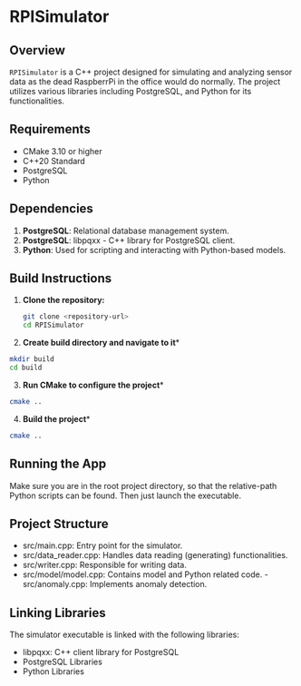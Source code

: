 # RPISimulator

## Overview

`RPISimulator` is a C++ project designed for simulating and analyzing sensor data as the dead RaspberrPi in the office would do normally. The project utilizes various libraries including PostgreSQL, and Python for its functionalities. 

## Requirements

- CMake 3.10 or higher
- C++20 Standard
- PostgreSQL
- Python

## Dependencies

1. **PostgreSQL**: Relational database management system.
2. **PostgreSQL**: libpqxx - C++ library for PostgreSQL client.
3. **Python**: Used for scripting and interacting with Python-based models.

## Build Instructions

1. **Clone the repository:**

   ```sh
   git clone <repository-url>
   cd RPISimulator
2. **Create build directory and navigate to it***
``` bash
mkdir build
cd build
```
3. **Run CMake to configure the project***
``` bash
cmake ..
```
4. **Build the project***
``` bash
cmake ..
```

## Running the App
Make sure you are in the root project directory, so that the relative-path Python scripts can be found. Then just launch the executable.
## Project Structure

- src/main.cpp: Entry point for the simulator.
- src/data_reader.cpp: Handles data reading (generating) functionalities.
- src/writer.cpp: Responsible for writing data.
- src/model/model.cpp: Contains model and Python related code.
-src/anomaly.cpp: Implements anomaly detection.

## Linking Libraries

The simulator executable is linked with the following libraries:

- libpqxx: C++ client library for PostgreSQL
- PostgreSQL Libraries
- Python Libraries

